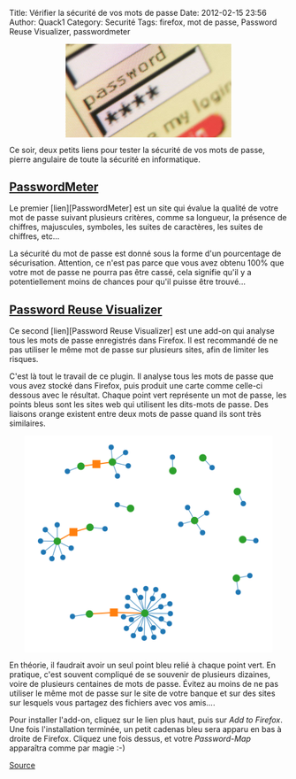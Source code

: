 Title: Vérifier la sécurité de vos mots de passe
Date: 2012-02-15 23:56
Author: Quack1
Category: Securité
Tags: firefox, mot de passe, Password Reuse Visualizer, passwordmeter

<div align=center><a href="static/upload/pass.png"><img src="upload/pass.png" width="300" align=center /></a></div>

</p>
Ce soir, deux petits liens pour tester la sécurité de vos mots de passe,
pierre angulaire de toute la sécurité en informatique.

[PasswordMeter][]
-----------------

</p>
Le premier [lien][PasswordMeter] est un site qui évalue la qualité de
votre mot de passe suivant plusieurs critères, comme sa longueur, la
présence de chiffres, majuscules, symboles, les suites de caractères,
les suites de chiffres, etc...

La sécurité du mot de passe est donné sous la forme d'un pourcentage de
sécurisation. Attention, ce n'est pas parce que vous avez obtenu 100%
que votre mot de passe ne pourra pas être cassé, cela signifie qu'il y a
potentiellement moins de chances pour qu'il puisse être trouvé...

[Password Reuse Visualizer][]
-----------------------------

</p>
Ce second [lien][Password Reuse Visualizer] est une add-on qui analyse
tous les mots de passe enregistrés dans Firefox. Il est recommandé de ne
pas utiliser le même mot de passe sur plusieurs sites, afin de limiter
les risques.

C'est là tout le travail de ce plugin. Il analyse tous les mots de passe
que vous avez stocké dans Firefox, puis produit une carte comme celle-ci
dessous avec le résultat. Chaque point vert représente un mot de passe,
les points bleus sont les sites web qui utilisent les dits-mots de
passe. Des liaisons orange existent entre deux mots de passe quand ils
sont très similaires.

<div align=center><a href="static/upload/password_reuse.png"><img src="upload/password_reuse.png" width="450" align="center" /></a></div> 

En théorie, il faudrait avoir un seul point bleu relié à chaque point
vert. En pratique, c'est souvent compliqué de se souvenir de plusieurs
dizaines, voire de plusieurs centaines de mots de passe. Évitez au moins
de ne pas utiliser le même mot de passe sur le site de votre banque et
sur des sites sur lesquels vous partagez des fichiers avec vos amis....

Pour installer l'add-on, cliquez sur le lien plus haut, puis sur *Add to
Firefox*. Une fois l'installation terminée, un petit cadenas bleu sera
apparu en bas à droite de Firefox. Cliquez une fois dessus, et votre
*Password-Map* apparaîtra comme par magie :-)

[Source][]

  [PasswordMeter]: http://www.passwordmeter.com/ "PasswordMeter"
  [Password Reuse Visualizer]: https://addons.mozilla.org/en-US/firefox/addon/password-reuse-visualizer/ "Password Reuse Visualizer"
  [Image Firefox Password Reuze Visualizer]: https://static.crazyws.fr/resources/blog/2012/02/firefox-extension-password-reuse-visualizer.png "Firefox Password Reuze Visualizer"
  [Source]: http://www.crazyws.fr/mozilla/une-extension-qui-illustre-la-reutilisation-de-mots-de-passe-UNGW3.html "Crazy WS - Reutilisation des mots de passe"
